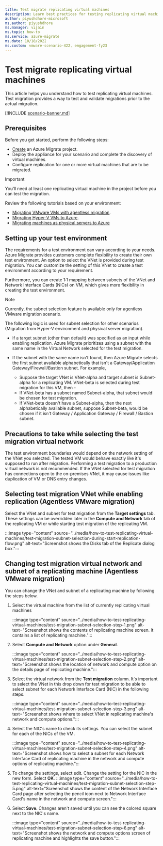 ```yaml
---
title: Test migrate replicating virtual machines
description: Learn best practices for testing replicating virtual machines
author: piyushdhore-microsoft 
ms.author: piyushdhore
ms.manager: vijain
ms.topic: how-to
ms.service: azure-migrate
ms.date: 10/18/2022
ms.custom: vmware-scenario-422, engagement-fy23
---
```



# Test migrate replicating virtual machines

This article helps you understand how to test replicating virtual machines. Test migration provides a way to test and validate migrations prior to the actual migration.  

[!INCLUDE [scenario-banner.md](../includes/scenario-banner.md)]


##  Prerequisites

Before you get started, perform the following steps:

- [Create](../create-manage-projects.md) an Azure Migrate project.
- Deploy the  appliance for your scenario and complete the discovery of virtual machines.
- Configure replication for one or more virtual machines that are to be migrated.

> [!IMPORTANT]
> You'll need at least one replicating virtual machine in the project before you can test the migration.

Review the following tutorials based on your environment:
- [Migrating VMware VMs with agentless migration](../tutorial-migrate-vmware.md).
- [Migrating Hyper-V VMs to Azure](../tutorial-migrate-hyper-v.md).
- [Migrating machines as physical servers to Azure](../tutorial-migrate-physical-virtual-machines.md)


## Setting up your test environment

The requirements for a test environment can vary according to your needs. Azure Migrate provides customers complete flexibility to create their own test environment. An option to select the VNet is provided  during test migration. You can customize the setting of this VNet to create a test environment according to your requirement. 

Furthermore, you can create 1:1 mapping between subnets of the VNet and Network Interface Cards (NICs) on VM, which gives more flexibility in creating the test environment.

> [!Note]
> Currently, the subnet selection feature is available only for agentless VMware migration scenario.

The following logic is used for subnet selection for other scenarios (Migration from Hyper-V environment and physical server migration).
 
- If a target subnet (other than default) was specified as an input while enabling replication. Azure Migrate prioritizes using a subnet with the same name in the Virtual Network selected for the test migration.

- If the subnet with the same name isn't found, then Azure Migrate selects the first subnet available alphabetically that isn't a Gateway/Application Gateway/Firewall/Bastion subnet. For example, 

    - Suppose the target VNet is VNet-alpha and target subnet is Subnet-alpha for a replicating VM. VNet-beta is selected during test migration for this VM, then -
    - If VNet-beta has a subnet named Subnet-alpha, that subnet would be chosen for test migration.
    - If VNet-beta doesn't have a Subnet-alpha, then the next alphabetically available subnet, suppose Subnet-beta, would be chosen if it isn't Gateway / Application Gateway / Firewall / Bastion subnet. 
    
## Precautions to take while selecting the test migration virtual network

The test environment boundaries would  depend on the network setting of the VNet you selected. The tested VM would behave exactly like it's supposed to run after migration. Performing a test migration to a production virtual network is not recommended. If the VNet selected for test migration has connections open to the on-premises VNet, it may cause issues like duplication of VM or DNS entry changes.


## Selecting test migration VNet while enabling replication (Agentless VMware migration)

 Select the VNet and subnet for test migration from the **Target settings** tab. These settings can be overridden later in the **Compute and Network** tab of the replicating VM or while starting test migration of the replicating VM.

:::image type="content" source="../media/how-to-test-replicating-virtual-machines/test-migration-subnet-selection-during-start-replication-flow.png" alt-text="Screenshot shows the Disks tab of the Replicate dialog box.":::

## Changing test migration virtual network and subnet of a replicating machine (Agentless VMware migration)

You can change the VNet and subnet of a replicating machine by following the steps below.

1. Select  the virtual machine from the list of currently replicating virtual machines

    :::image type="content" source="../media/how-to-test-replicating-virtual-machines/test-migration-subnet-selection-step-1.png" alt-text="Screenshot shows the contents of replicating machine screen. It contains a list of replicating machine.":::

2. Select **Compute and Network** option under **General**.

    :::image type="content" source="../media/how-to-test-replicating-virtual-machines/test-migration-subnet-selection-step-2.png" alt-text="Screenshot shows the location of network and compute option on the details page of replicating machine.":::

3. Select the virtual network from the **Test migration** column. It's important to select the VNet in this drop down for test migration to be able to select subnet for each Network Interface Card (NIC) in the following steps.

    :::image type="content" source="../media/how-to-test-replicating-virtual-machines/test-migration-subnet-selection-step-3.png" alt-text="Screenshot shows where to select VNet in replicating machine's network and compute options.":::

4. Select the NIC's name to check its settings. You can select the subnet for each of the NICs of the VM.

    :::image type="content" source="../media/how-to-test-replicating-virtual-machines/test-migration-subnet-selection-step-4.png" alt-text="Screenshot shows how to select a subnet for each Network Interface Card of replicating machine in the network and compute options of replicating machine.":::

5. To change the settings, select edit. Change the setting for the NIC in the new form. Select **OK**. 
    :::image type="content" source="../media/how-to-test-replicating-virtual-machines/test-migration-subnet-selection-step-5.png" alt-text="Screenshot shows the content of the Network Interface Card page after selecting the pencil icon next to Network Interface Card's name in the network and compute screen.":::

6. Select **Save**. Changes aren't saved until you can see the colored square next to the NIC's name.

    :::image type="content" source="../media/how-to-test-replicating-virtual-machines/test-migration-subnet-selection-step-6.png" alt-text="Screenshot shows the network and compute options screen of replicating machine and highlights the save button.":::
